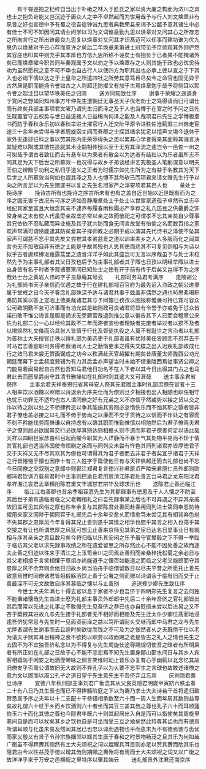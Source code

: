 <!-- { "loadSidebar": true } -->
　　有干霄连抱之杞梓自当出于朴樕之林入于匠氏之家以资大厦之构而为济川之具也士之抱负竒能又岂沉迹于庸众人之中不卓然起而为世用哉予与行人刘文焕章非有夙昔之好也宣徳中予有蜀之役吾徒钟诚九思者典教荣县来谒予公舘予意其诸生中必有佳士不可不知因问其请业问学以习为文词谁最勤九思以焕章对又问其心之所存志之所向言行之所出谁最良九思复以焕章对又问其才识髙迈可以任事而建功谁为优九思仍以焕章对予已心存而意许之矣后二年焕章果第进士冠带见予京师观其外则俨然其容庄也叩其中则充乎其本厚也方信九思所称不诬矣士有抱负于已者果不能掩诸外矣已而焕章擢今职其同年秦观属予文以劝之予以焕章存之乆则其施于政也必优奚待劝为虽然愿祝之意不可不申也自古行人以使四方为职其出也必承上徳以宣之于下其入也必询下情以达之于上皇华之所遣四牡之所劳其意笃且尽矣今之命官也固无异于古然居是职而能扬令誉如古之人则超迁防擢又有加于古焉焕章勉乎哉予将侧耳以聆令誉之起注目以望华秩美任之归焉
　　送方同知致仕序
　　谢事于荣耀之途退身于寛闲之野如同知州事方年仲先生遭朝廷无事圣天子优老劝士之笃得请而归可谓仕而有终矣兵部主事项君文曜乃谓先生归而泽之及于人也当慱于在官之时予问之日先生既置官守去权势与世日益逺接人日益稀尚何泽之能及人哉项君曰先生之学愽极羣书而防于春秋永乐初以春秋举进士擢官行人迁交阯平原令进秩佐沧蓟滁三州奔走宦途三十余年未尝得与学者周旋函丈间而吾郡之士探其绪余犹足以擅声文塲今退休于家外无逢迎征科之事以劳其形内无荣辱得失之患以累其心学者得亲其面聆其诲言决其疑难以陶成其徳性造就其术业嗣相传授以至于无穷其泽流之逺岂令一邑佐一州之可拟哉予谓古者致仕而去有悬车以为荣者有散金以为达者有结社以为乐者虽所志不同其足为天下后世之所慕效一也况得与故乡子弟谈经讲艺究极圣人笔削深意以眀夫王伯之辨黜乎功利之私归乎道义之正者为时儒宗如先生所为之有益于名教其为天下后世之人所慕效当何如也谓其泽之及人也慱不其然欤已而项君来请文赠先生行予以向之所言足以为先生赠遂书以复之先生名旭家严之淳安项君其邑人也
　　章处士挽诗序
　　挽诗古所有也挽诗之序古所未有也有之盖自近世始以近世既有而为之序之固无害于古况有可序之道如吾静庵章处士乎处士以世宦家遗孤子卓然有立志卒经纪其家至富且大恒念其亲不逮养毎履春雨秋霜必严享荐之礼凢笾豆之供罍爵之饰常身亲之未有使人代虽旁亲故垄亦常以亲之故而敬祀之可谓孝不忘其亲矣自少尊事其兄依依不忍私藏而异业施及其子犹共防而食无间言故堂有怡愉之名而数百指之家欢声常满可谓悌能逮其防矣爱其子择师教之必期于成以演其先代诗书之泽使不坠其家声可谓慈不忘乎其先矣又尝推其孝弟慈爱之道以训率夫乡之人人多服而化之闻其言也无不加敬自非有徳之士能是乎故其殁也人思其徳而悲其不可复见则相与为诗以拟乎古者虞殡绋讴薤露蒿里之遗音洋洋乎如此其盛岂可无言以序哉虽予与处士未稔然先予为主事礼部者其父日孜也后予为主事礼部者其子陬也日孜以眀经举陬以进士出身皆有名于时者予观诸寮宷间已知处士之徳有开于前有传于后矣又岂得不为之序哉处士台之黄岩人讳屿字子良静庵其号云
　　礼部司务马君考满序
　　毘陵胡公为礼部尚书天子亲信而优遇之故于行在建礼部视百官府为最先诏入涖政之朝公进羣属于堂戒之曰今天子眷念礼部殊深予适与诸君共事于兹盖非偶然之遇也茍思弗竭职弗防其奚以答上宠昭上徳美哉诸君其与予同懐日孜孜以图报称惟亷可持已寛可容众公可致眀勤不怠可济事而有功允兹是廸则政可良诸君将显有令誉予亦或免于愆众皆诺曰敢不惟公诲言是服是诵求无沗厥官哉退则推公意以徧告其下人已而会稽章公来佐为礼部二公一心以经纶其政不二年而滞者宣纷者理缺者完废者举过者以损不及者以增焕然礼文偹而治具张人皆慎于行化及胥徒执役之人莫不有耻世之言治者以礼部为首称士大夫授官迁秩以得礼部为美选吏于礼部者虽有优陟美任皆顾恋不忍弃去于时马君志善寔职司务得考察诸司人士之勤惰吏事之得失文牒之出入迟疾礼部政成化行之效马君未尝无赞画弼成之功今以秩满赴天官超擢有期矣昔唐董太师陇西公功光朝廷而幕下士孟叔度賛辅为有力其后孟亦声望当时未始不借重陇西焉従事贤公卿之门能易着闻易起自古然也吾知马君他日功名不在人下者以其今日出得其门占之也马君此去而厯显爵尚守其清节雅操如在礼部时则其逺大又可涯哉
　　送主事余君省祭序
　　主事余君天祥奉恩归省其母安人祭其先君赠主事时礼部庶僚在官者十三人相率饮以酒餽以赆赠以诗退余为序夫仕而为僚则旦夕相接也出入相随也职任相守也忧乐功罪无不适均也古人谓同僚之好有兄弟之义不亦信乎然或势以接之货以交之诈以待之刻以处之不骄肆矜恣以争其能施其劳则必怠惰佚乐而不恤其职之隳者皆非君子僚也盖必接之以礼而不倚于势尚之以亷而不交于货待之以信而不诈处之有容而不刻不矜能伐劳而惟谦以自持虑有以隳其职而惟勤惟慎以相勉然后为君子僚焉夫君子之僚则居必欲固其交行必欲厚其别达则相推乆则不遗而非君子僚者何足以语此哉天祥以四眀世家彦由科目起而擢今职其为人详静而不暴于气其处物平易而不矫于情其官礼部也适当外国使命烦剧之余而与同列交未尝有忤色其同列诸君亦皆厚徳君子交于天祥又无不尽其欢其为僚也可谓得其为君子者而去非君子者矣冝乎诸君于天祥之行皆惓惓于懐也因序十有三人姓字于篇使他日有与天祥俱超迁而去礼部也尚不忘今日同僚之交叙别之意郎中则鄞江郑君复言徳兴孙君原贞严陵宋君原仁员外郎则欧郷冯君钦训万载易君时中主事则巴渝丘君用賔清江陈君处善五台马君之龙东阳沈君孝祥湘江袁君孟章横阳陈君重文丰城甘君宗华及球求乐也
　　送陈君止善还临江序
　　临江江右善郡也昔余季祖容窓先生为其郡録事有徳恵及于人人懐之不防至其后世子弟有道临者临之父老輙相礼之曰吾先録事某之后也不可弃遇之不异其亲戚故旧盖可见其风俗之厚也徃年余复与其郡陈君处善同赴春闱同列进士第同奉恩防待擢用来家又同陟于朝同官于礼部先后十余年交愈乆而情愈笃未尝见其有相背弃色尚不失其郡之忠厚风今年复得其兄止善则恳乎其情之相孚也脗乎其言之相入也蔼乎其交接之有让也所谓忠厚之风犹可想见止善来京师见其弟之宦日达名日显事业日有就相与序其亲亲之意且数月矣今将归临以乐其安闲之乐予虽守官辇毂之下不得一举趾于临访其父老以求先録事政绩之所在遗爱留思之所存然此心不能不因处善之故而逐夫止善之归迹以徃来乎清江之上玉笥金川之间焉止善归而亲桑梓抚松菊之余必日与其父老相接于言笑相懽于尊俎亦尚能道予之懐否如能道之而临之父老又能聼而守其忠厚之风不余弃则余他日归故乡尚当泊舟于临借留数日以尽夫平昔之所愿托止善先致意焉惟时同僚诸君皆爼殽觞酒饮止善于公署之侧而赠以诗谓余于临有旧而交于止善最深不可无文故敢自序其慕临之懐以与止善别
　　追送郑少卿先生致仕序
　　今世士大夫年满七十得去官以息于家者不少也吾侪于四眀郑先生复言之去何独不能置诸懐哉先生由进士厯为礼部主事员外郎郎中先后二十余年吾侪之官礼部皆出其后而常以先进之礼事之不敢慢先生见吾侪之恭已也亦自贬损未尝以后进易之又不吝于奬掖其进故凢与先生接于礼部者无不相好而相徳及先生迁太仆少卿位髙而地浸逺吾侪犹常思与先生时一见面资丽泽之益以笃所谓耐乆交继而郎中马君之龙与先生尤厚者谓先生谢事而去且逾时矣欲従而饯之不可及为之怅然者乆之夫既倦于仕以老为请天子悯其耳目精神之衰不欲拘以职劳以政而赐之老是皆古之礼人之情也先生之去固不为不宜独吾侪私念以为不得复与先生周旋仕途辱赐规切使吾之昩者有所眀戾者有所正如在礼部之日故于心不能不恋恋焉不知先生置身鄮山鄞水间日与其乡人宾客相嬉防于闲安之地酒壶琴咏之侧言笑维时动止皆乐亦复有心于幽蓟以北念忆其故旧僚友乎否周公谓故旧无大故则不弃孔子以为乆要不忘平生之言球也故敢述诸僚之意为文以赠而以周公孔子之道日望于先生意先生不吾侪弃且忘焉
　　庆刘隠君夀旦诗序
　　宣徳八年秋刑部主事刘君广衡念其从父良英隠君明嵗甲寅跻六秩孟春二十有八日乃其生辰也而已不得捧觞阶庭之下以为夀乃求士大夫诗若干首将遗归致贺恳属予序之夫年以十二支配十干叅错相承数至六十而一周人生而年周其数则益尊矣故礼谓六十杖于乡而乡饮酒则六十者坐而其豆三盖其齿之尊也孔子六十而耳顺蘧伯玉六十而化其徳之尊也今隠君年既六十则其起居出入自是而可以指使矣其周旋里巷间自是而可以杖矣其乡之饮也自是可坐而受三豆之飨矣然此特尊其齿也而有徳焉所谓耳顺与化虽未易及然闻其居已也忠以谅而遇物也平而恵末为不有徳焉徳与齿优而家又殷又有贤子令孙宗族姻邻以娱其生辰于春和之时景物畅茂之旦其乐为何如哉广衡虽不得拜夀其侧然有士大夫颂祝之词以焜耀其耳目则亦足以赞其夀而助其乐也隠君由今以徃益茂于徳以增其齿则期頥之夀殆将有焉而士大夫颂祝之词又以广衡之故洋洋乎来于万安之邑横街之里特序以肇其端云
　　送礼部员外沈君还南京序
